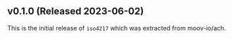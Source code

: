 ## v0.1.0 (Released 2023-06-02)

This is the initial release of `iso4217` which was extracted from moov-io/ach.
